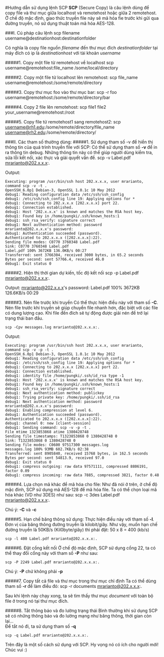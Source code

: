 #Hướng dẫn sử dụng lệnh SCP
**SCP** (Secure Copy) là câu lệnh dùng để copy file và thư mục giữa localhost và remotehost hoặc giữa 2 remotehost.
Ở chế độ mặc định, giao thức truyền file này sẽ mã hóa fie trước khi gửi qua đường truyền, nó sử dụng thuật toán mã hóa AES-128. <br>



###I. Cú pháp câu lệnh
	scp filename username@destinationhost:destinationfolder
	
Có nghĩa là copy file nguồn *filename* đến thư mục đích *destinationfolder* tại máy đích có ip là *destinationhost* với tài khoản *username*

#####1. Copy một file từ remotehost về localhost
	scp username@remotehost:file_name /some/local/directory

#####2. Copy một file từ localhost lên remotehost:
  	scp file_name username@remotehost:/some/remote/directory
  
#####3. Copy thư mục foo vào thư mục bar:
  	scp -r foo username@remotehost:/some/remote/directory/bar
  
#####4. Copy 2 file lên remotehost:
	scp file1 file2 your_username@remotehost:/root
  
#####5. Copy file từ remotehost1 sang remotehost2:
	scp username@rh1.edu:/some/remote/directory/file_name username@rh2.edu:/some/remote/directory/


###II. Các tham số thường dùng:
#####1. Sử dụng tham số -v để hiển thị thông tin của quá trình truyền file với SCP:
Có thể sử dụng tham số **-v** để in ra thông tin debug. Những thông tin này có thể giúp người dùng kiểm tra, sửa lỗi kết nối, xác thực và giải quyết vấn đề.
	scp -v Label.pdf mrarianto@202.x.x.x:.

Output: 

	Executing: program /usr/bin/ssh host 202.x.x.x, user mrarianto, command scp -v -t .
	OpenSSH_6.0p1 Debian-3, OpenSSL 1.0.1c 10 May 2012
	debug1: Reading configuration data /etc/ssh/ssh_config
	debug1: /etc/ssh/ssh_config line 19: Applying options for *
	debug1: Connecting to 202.x.x.x [202.x.x.x] port 22.
	debug1: Connection established.
	debug1: Host '202.x.x.x' is known and matches the RSA host key.
	debug1: Found key in /home/pungki/.ssh/known_hosts:1
	debug1: ssh_rsa_verify: signature correct
	debug1: Next authentication method: password
	mrarianto@202.x.x.x's password:
	debug1: Authentication succeeded (password).
	Authenticated to 202.x.x.x ([202.x.x.x]:22).
	Sending file modes: C0770 3760348 Label.pdf
	Sink: C0770 3760348 Label.pdf
	Label.pdf 100% 3672KB 136.0KB/s 00:27
	Transferred: sent 3766304, received 3000 bytes, in 65.2 seconds
	Bytes per second: sent 57766.4, received 46.0
	debug1: Exit status 0
	
#####2. Hiện thị thời gian dự kiến, tốc độ kết nối
	scp -p Label.pdf mrarianto@202.x.x.x:.
	
Output:
	mrarianto@202.x.x.x's password:
	Label.pdf 100% 3672KB 126.6KB/s 00:29

#####3. Nén file trước khi truyền
Có thể thực hiện điều này với tham số **-C**. Nén file trước khi truyền sẽ giúp chuyển file nhanh hơn, đặc biệt với các file có dung lượng cao. Khi file đến đích sẽ tự động được giải nén để trở lại trạng thái ban đầu.
	
	scp -Cpv messages.log mrarianto@202.x.x.x:.
	
Output:
	
	Executing: program /usr/bin/ssh host 202.x.x.x, user mrarianto, command scp -v -p -t .
	OpenSSH_6.0p1 Debian-3, OpenSSL 1.0.1c 10 May 2012
	debug1: Reading configuration data /etc/ssh/ssh_config
	debug1: /etc/ssh/ssh_config line 19: Applying options for *
	debug1: Connecting to 202.x.x.x [202.x.x.x] port 22.
	debug1: Connection established.
	debug1: identity file /home/pungki/.ssh/id_rsa type -1
	debug1: Host '202.x.x.x' is known and matches the RSA host key.
	debug1: Found key in /home/pungki/.ssh/known_hosts:1
	debug1: ssh_rsa_verify: signature correct
	debug1: Next authentication method: publickey
	debug1: Trying private key: /home/pungki/.ssh/id_rsa
	debug1: Next authentication method: password
	mrarianto@202.x.x.x's password:
	debug1: Enabling compression at level 6.
	debug1: Authentication succeeded (password).
	Authenticated to 202.x.x.x ([202.x.x.x]:22).
	debug1: channel 0: new [client-session]
	debug1: Sending command: scp -v -p -t .
	File mtime 1323853868 atime 1380428748
	Sending file timestamps: T1323853868 0 1380428748 0
	Sink: T1323853868 0 1380428748 0
	Sending file modes: C0600 97517300 messages.log
	messages.log 100% 93MB 602.7KB/s 02:38
	Transferred: sent 8905840, received 15768 bytes, in 162.5 seconds
	Bytes per second: sent 54813.9, received 97.0
	debug1: Exit status 0
	debug1: compress outgoing: raw data 97571111, compressed 8806191, factor 0.09
	debug1: compress incoming: raw data 7885, compressed 3821, factor 0.48
	
#####4. Lựa chọn mã khác để mã hóa cho file:
Như đã nói ở trên, ở chế độ mặc đinh, SCP sử dụng mã AES-128 để mã hóa file. Ta có thể chọn loại mã hóa khác (VD như 3DES) như sau:
	scp -c 3des Label.pdf mrarianto@202.x.x.x:.
	
Chú ý: **-C** và **-c**

#####5. Hạn chế băng thông sử dụng:
Thực hiện điều này với tham số **-l**. Đơn vị của băng thông đường truyền là kilobit/giây. Như vậy, muốn hạn chế đường truyền là 50KB/s (Kil0byte/giây) thì phải đặt: 50 x 8 = 400 (kb/s)

	scp -l 400 Label.pdf mrarianto@202.x.x.x:.
	
#####6. Đặt cổng kết nối
Ở chế độ mặc định, SCP sử dụng cổng 22, ta có thể thay đổi cổng này với tham số **-P** như sau:
	
	scp -P 2249 Label.pdf mrarianto@202.x.x.x:.

Chú ý: **-P** chứ không phải **-p**

#####7. Copy tất cả file và thư mục trong thư mục chỉ định
Ta có thể dùng tham số **-r** để làm điều đó:
	scp -r documents mrarianto@202.x.x.x:.
	
Sau khi lệnh này chạy xong, ta sẽ tìm thấy thư mục *document* với toàn bộ file ở trong nó tại thư mục đích.

#####8. Tắt thông báo và đo lường trạng thái
Bình thường khi sử dụng SCP sẽ có những thông báo và đo lường mạng như băng thông, thời gian còn lại...<br>
Để tắt nó đi, ta sử dụng tham số **-q**

	scp -q Label.pdf mrarianto@202.x.x.x:.
	


Trên đây là một số cách sử dụng với SCP. Hy vọng nó có ích cho người mới! Chúc vui :)













	
	
	
	
	
	
	
	
	
	
	



